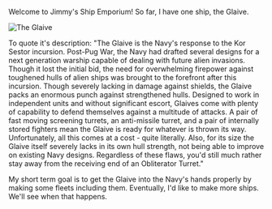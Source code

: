 Welcome to Jimmy's Ship Emporium! So far, I have one ship, the Glaive. 

![The Glaive](https://cdn.discordapp.com/attachments/366978046974230561/1335849070660423731/icon2x.png?ex=67a1a9e5&is=67a05865&hm=b55334193f68b16bc69a2977af8c8bc3c8815fa7fe865bf28dba8ea72f5560fe&)

To quote it's description:
"The Glaive is the Navy's response to the Kor Sestor incursion. Post-Pug War, the Navy had drafted several designs for a next generation warship capable of dealing with future alien invasions. Though it lost the initial bid, the need for overwhelming firepower against toughened hulls of alien ships was brought to the forefront after this incursion.
Though severely lacking in damage against shields, the Glaive packs an enormous punch against strengthened hulls. Designed to work in independent units and without significant escort, Glaives come with plenty of capability to defend themselves against a multitude of attacks. A pair of fast moving screening turrets, an anti-missile turret, and a pair of internally stored fighters mean the Glaive is ready for whatever is thrown its way.
Unfortunately, all this comes at a cost - quite literally. Also, for its size the Glaive itself severely lacks in its own hull strength, not being able to improve on existing Navy designs.
Regardless of these flaws, you'd still much rather stay away from the receiving end of an Obliterator Turret."

My short term goal is to get the Glaive into the Navy's hands properly by making some fleets including them. 
Eventually, I'd like to make more ships. We'll see when that happens.